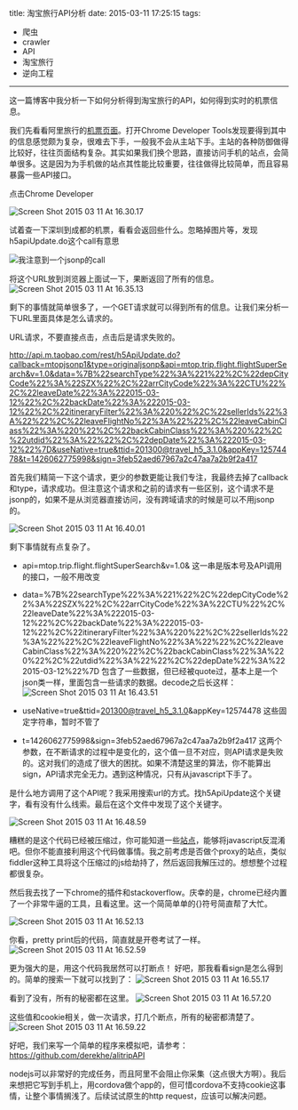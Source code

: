 title: 淘宝旅行API分析
date: 2015-03-11 17:25:15
tags: 
- 爬虫
- crawler
- API
- 淘宝旅行
- 逆向工程
---

这一篇博客中我分析一下如何分析得到淘宝旅行的API，如何得到实时的机票信息。

我们先看看阿里旅行的[机票页面](http://trip.taobao.com/jipiao/)。打开Chrome Developer Tools发现要得到其中的信息感觉颇为复杂，很难去下手，一般我不会从主站下手。主站的各种防御做得比较好，往往页面结构复杂。其实如果我们换个思路，直接访问手机的站点，会简单很多。这是因为为手机做的站点其性能比较重要，往往做得比较简单，而且容易暴露一些API接口。

点击Chrome Developer

![Screen Shot 2015 03 11 At 16.30.17](/images/2015/03/Screen%20Shot%202015-03-11%20at%2016.30.17.png)

试着查一下深圳到成都的机票，看看会返回些什么。忽略掉图片等，发现h5apiUpdate.do这个call有意思

![我注意到一个jsonp的call](/images/2015/03/Screen%20Shot%202015-03-11%20at%2016.33.53.png)

将这个URL放到浏览器上面试一下，果断返回了所有的信息。
![Screen Shot 2015 03 11 At 16.35.13](/images/2015/03/Screen%20Shot%202015-03-11%20at%2016.35.13.png)

剩下的事情就简单很多了，一个GET请求就可以得到所有的信息。让我们来分析一下URL里面具体是怎么请求的。

URL请求，不要直接点击，点击后是请求失败的。

http://api.m.taobao.com/rest/h5ApiUpdate.do?callback=mtopjsonp1&type=originaljsonp&api=mtop.trip.flight.flightSuperSearch&v=1.0&data=%7B%22searchType%22%3A%221%22%2C%22depCityCode%22%3A%22SZX%22%2C%22arrCityCode%22%3A%22CTU%22%2C%22leaveDate%22%3A%222015-03-12%22%2C%22backDate%22%3A%222015-03-12%22%2C%22itineraryFilter%22%3A%220%22%2C%22sellerIds%22%3A%22%22%2C%22leaveFlightNo%22%3A%22%22%2C%22leaveCabinClass%22%3A%220%22%2C%22backCabinClass%22%3A%220%22%2C%22utdid%22%3A%22%22%2C%22depDate%22%3A%222015-03-12%22%7D&useNative=true&ttid=201300@travel_h5_3.1.0&appKey=12574478&t=1426062775998&sign=3feb52aed67967a2c47aa7a2b9f2a417

首先我们精简一下这个请求，更少的参数更能让我们专注，我最终去掉了callback和type，请求成功。但注意这个请求和之前的请求有一些区别，这个请求不是jsonp的，如果不是从浏览器直接访问，没有跨域请求的时候是可以不用jsonp的。

![Screen Shot 2015 03 11 At 16.40.01](/images/2015/03/Screen%20Shot%202015-03-11%20at%2016.40.01.png)

剩下事情就有点复杂了。

* api=mtop.trip.flight.flightSuperSearch&v=1.0&
这一串是版本号及API调用的接口，一般不用改变

* data=%7B%22searchType%22%3A%221%22%2C%22depCityCode%22%3A%22SZX%22%2C%22arrCityCode%22%3A%22CTU%22%2C%22leaveDate%22%3A%222015-03-12%22%2C%22backDate%22%3A%222015-03-12%22%2C%22itineraryFilter%22%3A%220%22%2C%22sellerIds%22%3A%22%22%2C%22leaveFlightNo%22%3A%22%22%2C%22leaveCabinClass%22%3A%220%22%2C%22backCabinClass%22%3A%220%22%2C%22utdid%22%3A%22%22%2C%22depDate%22%3A%222015-03-12%22%7D
包含了一些数据，但已经被quote过，基本上是一个json类一样，里面包含一些请求的数据。decode之后长这样：
![Screen Shot 2015 03 11 At 16.43.51](/images/2015/03/Screen%20Shot%202015-03-11%20at%2016.43.51.png)

* useNative=true&ttid=201300@travel_h5_3.1.0&appKey=12574478
这些固定字符串，暂时不管了

* t=1426062775998&sign=3feb52aed67967a2c47aa7a2b9f2a417
这两个参数，在不断请求的过程中是变化的，这个值一旦不对应，则API请求是失败的。这对我们的造成了很大的困扰。如果不清楚这里的算法，你不能算出sign，API请求完全无力。遇到这种情况，只有从javascript下手了。

是什么地方调用了这个API呢？我采用搜索url的方式。找h5ApiUpdate这个关键字，看有没有什么线索。最后在这个文件中发现了这个关键字。

![Screen Shot 2015 03 11 At 16.48.59](/images/2015/03/Screen%20Shot%202015-03-11%20at%2016.48.59.png)

糟糕的是这个代码已经被压缩过，你可能知道一些[站点](http://tool.lu/js/)，能够将javascript反混淆吧。但你不能直接利用这个代码做事情。我之前考虑是否做个proxy的站点，类似fiddler这种工具将这个压缩过的js给劫持了，然后返回我解压过的。想想整个过程都很复杂。

然后我去找了一下chrome的插件和stackoverflow。庆幸的是，chrome已经内置了一个非常牛逼的工具，且看这里。这一个简简单单的{}符号简直帮了大忙。

![Screen Shot 2015 03 11 At 16.52.13](/images/2015/03/Screen%20Shot%202015-03-11%20at%2016.52.13.png)

你看，pretty print后的代码，简直就是开卷考试了一样。
![Screen Shot 2015 03 11 At 16.52.59](/images/2015/03/Screen%20Shot%202015-03-11%20at%2016.52.59.png)

更为强大的是，用这个代码我居然可以打断点！
好吧，那我看看sign是怎么得到的。简单的搜索一下就可以找到了：
![Screen Shot 2015 03 11 At 16.55.17](/images/2015/03/Screen%20Shot%202015-03-11%20at%2016.55.17.png)

看到了没有，所有的秘密都在这里。
![Screen Shot 2015 03 11 At 16.57.20](/images/2015/03/Screen%20Shot%202015-03-11%20at%2016.57.20.png)

这些值和cookie相关，做一次请求，打几个断点，所有的秘密都清楚了。
![Screen Shot 2015 03 11 At 16.59.22](/images/2015/03/Screen%20Shot%202015-03-11%20at%2016.59.22.png)

好吧，我们来写一个简单的程序来模拟吧，请参考：https://github.com/derekhe/alitripAPI

nodejs可以非常好的完成任务，而且阿里不会阻止你采集（这点很大方啊）。我后来想把它写到手机上，用cordova做个app的，但可惜cordova不支持cookie这事情，让整个事情搁浅了。后续试试原生的http request，应该可以解决问题。